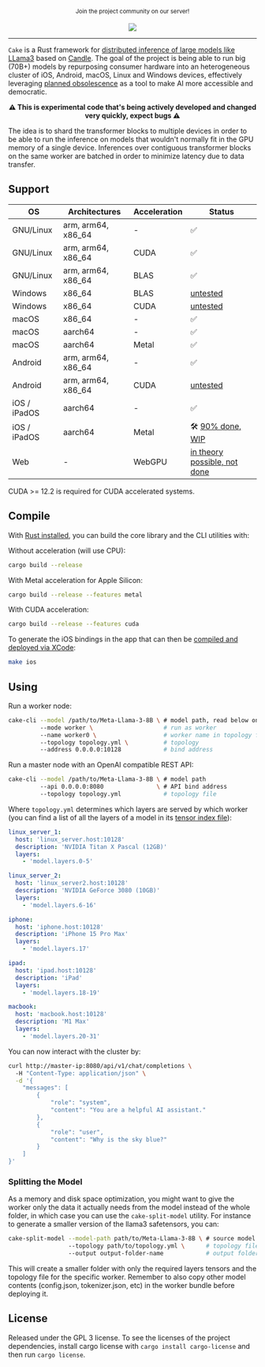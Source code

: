 <p align="center">
  <small>Join the project community on our server!</small>
  <br/><br/>
  <a href="https://discord.gg/https://discord.gg/btZpkp45gQ" target="_blank" title="Join our community!">
    <img src="https://dcbadge.limes.pink/api/server/https://discord.gg/btZpkp45gQ"/>
  </a>
</p>
<hr/>


`Cake` is a Rust framework for [distributed inference of large models like LLama3](https://x.com/evilsocket/status/1812110504531259900) based on [Candle](https://github.com/huggingface/candle). The goal of the project is being able to run big (70B+) models by repurposing consumer hardware into an heterogeneous cluster of iOS, Android, macOS, Linux and Windows devices, effectively leveraging [planned obsolescence](https://en.wikipedia.org/wiki/Planned_obsolescence) as a tool to make AI more accessible and democratic.

<p align="center">
  <strong>
  ⚠ This is experimental code that's being actively developed and changed very quickly, expect bugs ⚠
  </strong>
</p>

The idea is to shard the transformer blocks to multiple devices in order to be able to run the inference on models that wouldn't normally fit in the GPU memory of a single device. Inferences over contiguous transformer blocks on the same worker are batched in order to minimize latency due to data transfer.

## Support

| OS                           | Architectures | Acceleration | Status |
|----------------------------------|------------------|------------------|------------------|
| GNU/Linux                 | arm, arm64, x86_64 | -                | ✅ |
| GNU/Linux                 | arm, arm64, x86_64 | CUDA                | ✅ |
| GNU/Linux                 | arm, arm64, x86_64 | BLAS                | ✅ |
| Windows                | x86_64 | BLAS                | [untested](https://github.com/evilsocket/cake/issues/7) |
| Windows                | x86_64 | CUDA                | [untested](https://github.com/evilsocket/cake/issues/7) |
| macOS                 | x86_64 | -                | ✅ |
| macOS                 | aarch64 | -                | ✅ |
| macOS                 | aarch64 | Metal                | ✅ |
| Android                | arm, arm64, x86_64 | - | ✅ |
| Android                | arm, arm64, x86_64 | CUDA | [untested](https://docs.nvidia.com/gameworks/content/technologies/mobile/cuda_android_main.htm) |
| iOS / iPadOS                 | aarch64 | -                | ✅ |
| iOS / iPadOS                 | aarch64 | Metal                | 🛠️  [90% done, WIP](https://github.com/huggingface/candle/issues/2322) |
| Web                 | - | WebGPU                | [in theory possible, not done](https://onnxruntime.ai/docs/tutorials/web/ep-webgpu.html) |

CUDA >= 12.2 is required for CUDA accelerated systems.

## Compile

With [Rust installed](https://www.rust-lang.org/tools/install), you can build the core library and the CLI utilities with:

Without acceleration (will use CPU):

```sh
cargo build --release
```

With Metal acceleration for Apple Silicon:

```sh
cargo build --release --features metal
```

With CUDA acceleration:

```sh
cargo build --release --features cuda
```

To generate the iOS bindings in the app that can then be [compiled and deployed via XCode](https://github.com/evilsocket/cake/tree/main/cake-ios-worker-app):

```sh
make ios
```

## Using

Run a worker node:

```sh
cake-cli --model /path/to/Meta-Llama-3-8B \ # model path, read below on how to optimize model size for workers
         --mode worker \                    # run as worker
         --name worker0 \                   # worker name in topology file
         --topology topology.yml \          # topology
         --address 0.0.0.0:10128            # bind address
```

Run a master node with an OpenAI compatible REST API:

```sh
cake-cli --model /path/to/Meta-Llama-3-8B \ # model path
         --api 0.0.0.0:8080               \ # API bind address
         --topology topology.yml            # topology file
```

Where `topology.yml` determines which layers are served by which worker (you can find a list of all the layers of a model in its [tensor index file](https://huggingface.co/meta-llama/Meta-Llama-3-70B/blob/main/model.safetensors.index.json)):

```yaml
linux_server_1:
  host: 'linux_server.host:10128'
  description: 'NVIDIA Titan X Pascal (12GB)'
  layers:
    - 'model.layers.0-5'

linux_server_2:
  host: 'linux_server2.host:10128'
  description: 'NVIDIA GeForce 3080 (10GB)'
  layers:
    - 'model.layers.6-16'

iphone:
  host: 'iphone.host:10128'
  description: 'iPhone 15 Pro Max'
  layers:
    - 'model.layers.17'

ipad:
  host: 'ipad.host:10128'
  description: 'iPad'
  layers:
    - 'model.layers.18-19'

macbook:
  host: 'macbook.host:10128'
  description: 'M1 Max'
  layers:
    - 'model.layers.20-31' 
```

You can now interact with the cluster by:

```sh
curl http://master-ip:8080/api/v1/chat/completions \                                                                                                                           ~  
  -H "Content-Type: application/json" \
  -d '{
    "messages": [
        {   
            "role": "system",
            "content": "You are a helpful AI assistant."
        },  
        {   
            "role": "user",
            "content": "Why is the sky blue?"
        }
    ]
}'
```

### Splitting the Model

As a memory and disk space optimization, you might want to give the worker only the data it actually needs from the model instead of the whole folder, in which case you can use the `cake-split-model` utility. For instance to generate a smaller version of the llama3 safetensors, you can:

```sh
cake-split-model --model-path path/to/Meta-Llama-3-8B \ # source model to split
                 --topology path/to/topology.yml \      # topology file
                 --output output-folder-name            # output folder where all the workers data bundles will be saved
```

This will create a smaller folder with only the required layers tensors and the topology file for the specific worker. Remember to also copy other model contents (config.json, tokenizer.json, etc) in the worker bundle before deploying it.

## License

Released under the GPL 3 license. To see the licenses of the project dependencies, install cargo license with `cargo install cargo-license` and then run `cargo license`.